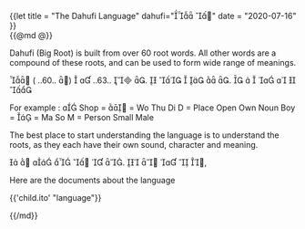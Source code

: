 {{let
title = "The Dahufi Language"
dahufi=" "
date = "2020-07-16"
}}\
{{@md @}}

Dahufi (Big Root) is built from over 60 root words. All other words are a compound of these roots, and can be used to form wide range of meanings.

 ( ..60.. )   ..63..  .       .       

For example : 
	Shop =  = Wo Thu Di D = Place Open Own Noun
	Boy =  = Ma So M = Person Small Male


The best place to start understanding the language is to understand the roots, as they each have their own sound, character and meaning.

      .     ,

Here are the documents about the language

{{'child.ito' "language"}}

{{/md}}
